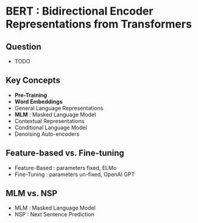 # BERT : Bidirectional Encoder Representations from Transformers
## Question
- TODO
## Key Concepts
- **Pre-Training**
- **Word Embeddings**
- General Language Representations
- **MLM**  : Masked Language Model
- Contextual Representations
- Conditional Language Model
- Denoising Auto-encoders
## Feature-based vs. Fine-tuning
- Feature-Based : parameters fixed, ELMo
- Fine-Tuning : parameters un-fixed, OpenAI GPT
## MLM vs. NSP
- MLM : Masked Language Model
- NSP : Next Sentence Prediction